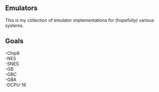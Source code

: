 Emulators
---------

This is my collection of emulator implementations for (hopefully) various systems.

Goals
-----

-Chip8   
-NES  
-SNES   
-GB   
-GBC   
-GBA   
-DCPU-16   

